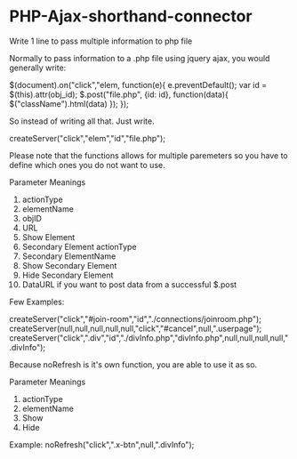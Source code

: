 # PHP-Ajax-shorthand-connector
Write 1 line to pass multiple information to php file

Normally to pass information to a .php file using jquery ajax, you would generally write:

$(document).on("click","elem, function(e){
e.preventDefault();
var id = $(this).attr(obj_id);
            $.post("file.php", {id: id}, function(data){
                $("className").html(data)
            });
});

            
So instead of writing all that.
Just write.

createServer("click","elem","id","file.php");

Please note that the functions allows for multiple paremeters so you have to define which ones you do not
want to use.

Parameter Meanings
1. actionType 
2. elementName
3. objID
4. URL 
5. Show Element
6. Secondary Element actionType
7. Secondary ElementName 
8. Show Secondary Element
9. Hide Secondary Element
10. DataURL if you want to post data from a successful $.post

Few Examples:

createServer("click","#join-room","id","./connections/joinroom.php");
createServer(null,null,null,null,null,"click","#cancel",null,".userpage");
createServer("click",".div","id","./divInfo.php","divInfo.php",null,null,null,null,".divInfo");

Because noRefresh is it's own function, you are able to use it as so.

Parameter Meanings
1. actionType 
2. elementName
3. Show
4. Hide 

Example:
noRefresh("click",".x-btn",null,".divInfo");
